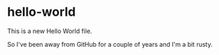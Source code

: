 # hello-world
This is a new Hello World file.

So I've been away from GitHub for a couple of years and I'm a bit rusty.  
